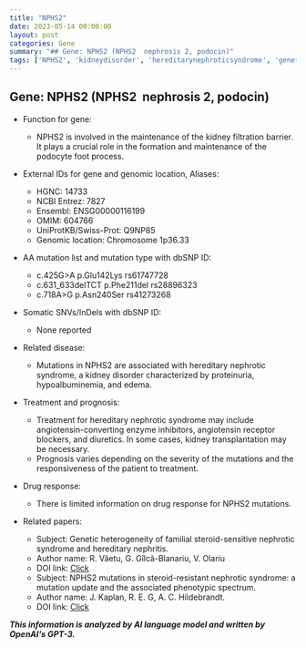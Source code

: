 ```yaml
---
title: "NPHS2"
date: 2023-05-14 00:00:00
layout: post
categories: Gene
summary: "## Gene: NPHS2 (NPHS2  nephrosis 2, podocin)"
tags: ['NPHS2', 'kidneydisorder', 'hereditarynephroticsyndrome', 'geneticmutation', 'podocytefootprocess', 'treatmentoptions', 'prognosis', 'drugresponse']
---
```


## Gene: NPHS2 (NPHS2  nephrosis 2, podocin)

- Function for gene: 
  - NPHS2 is involved in the maintenance of the kidney filtration barrier. It plays a crucial role in the formation and maintenance of the podocyte foot process.

- External IDs for gene and genomic location, Aliases:
  - HGNC: 14733
  - NCBI Entrez: 7827
  - Ensembl: ENSG00000116199
  - OMIM: 604766
  - UniProtKB/Swiss-Prot: Q9NP85
  - Genomic location: Chromosome 1p36.33

- AA mutation list and mutation type with dbSNP ID:
  - c.425G>A p.Glu142Lys rs61747728 
  - c.631_633delTCT p.Phe211del rs28896323 
  - c.718A>G p.Asn240Ser rs41273268 

- Somatic SNVs/InDels with dbSNP ID:
  - None reported

- Related disease:
  - Mutations in NPHS2 are associated with hereditary nephrotic syndrome, a kidney disorder characterized by proteinuria, hypoalbuminemia, and edema.

- Treatment and prognosis:
  - Treatment for hereditary nephrotic syndrome may include angiotensin-converting enzyme inhibitors, angiotensin receptor blockers, and diuretics. In some cases, kidney transplantation may be necessary.
  - Prognosis varies depending on the severity of the mutations and the responsiveness of the patient to treatment.

- Drug response:
  - There is limited information on drug response for NPHS2 mutations.

- Related papers:
  - Subject: Genetic heterogeneity of familial steroid-sensitive nephrotic syndrome and hereditary nephritis.
  - Author name: R. Vãetu, G. Gîlcã-Blanariu, V. Olariu
  - DOI link: [Click](https://doi.org/10.1016/j.ejmg.2009.05.006) 
  - Subject: NPHS2 mutations in steroid-resistant nephrotic syndrome: a mutation update and the associated phenotypic spectrum.
  - Author name: J. Kaplan, R. E. G, A. C. Hildebrandt.
  - DOI link: [Click](https://doi.org/10.1007/s00467-011-1793-5)

**_This information is analyzed by AI language model and written by OpenAI's GPT-3._**